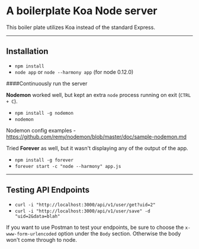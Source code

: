 # A boilerplate Koa Node server

This boiler plate utilizes Koa instead of the standard Express.

---

## Installation

* `npm install`
* `node app` or `node --harmony app` (for node 0.12.0)

####Continuously run the server

**Nodemon** worked well, but kept an extra `node` process running on exit (`CTRL + C`).

* `npm install -g nodemon`
* `nodemon`

Nodemon config examples - https://github.com/remy/nodemon/blob/master/doc/sample-nodemon.md

Tried **Forever** as well, but it wasn't displaying any of the output of the app.

* `npm install -g forever`
* `forever start -c "node --harmony" app.js`

---

## Testing API Endpoints

* **<GET>** `curl -i "http://localhost:3000/api/v1/user/get?uid=2"`
* **<POST>** `curl -i "http://localhost:3000/api/v1/user/save" -d "uid=2&data=blah"`

If you want to use Postman to test your endpoints, be sure to choose the
`x-www-form-urlencoded` option under the `Body` section. Otherwise the body won't
come through to node.
